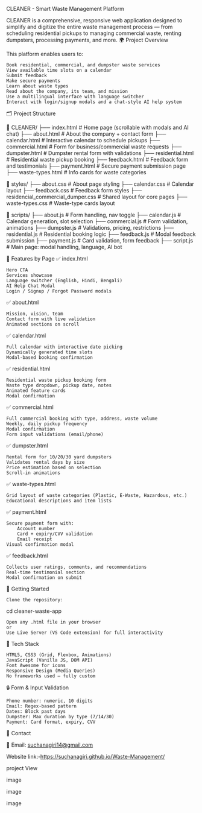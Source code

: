 CLEANER - Smart Waste Management Platform

CLEANER is a comprehensive, responsive web application designed to simplify and digitize the entire waste management process — from scheduling residential pickups to managing commercial waste, renting dumpsters, processing payments, and more.
🌍 Project Overview

This platform enables users to:

    Book residential, commercial, and dumpster waste services
    View available time slots on a calendar
    Submit feedback
    Make secure payments
    Learn about waste types
    Read about the company, its team, and mission
    Use a multilingual interface with language switcher
    Interact with login/signup modals and a chat-style AI help system

🗂️ Project Structure

📁 CLEANER/
├── index.html                 # Home page (scrollable with modals and AI chat)
├── about.html                 # About the company + contact form
├── calendar.html              # Interactive calendar to schedule pickups
├── commercial.html            # Form for business/commercial waste requests
├── dumpster.html              # Dumpster rental form with validations
├── residential.html           # Residential waste pickup booking
├── feedback.html              # Feedback form and testimonials
├── payment.html               # Secure payment submission page
├── waste-types.html           # Info cards for waste categories

📁 styles/
├── about.css                  # About page styling
├── calendar.css               # Calendar layout
├── feedback.css               # Feedback form styles
├── residencial_commercial_dumper.css  # Shared layout for core pages
├── waste-types.css            # Waste-type cards layout

📁 scripts/
├── about.js                   # Form handling, nav toggle
├── calendar.js                # Calendar generation, slot selection
├── commercial.js              # Form validation, animations
├── dumpster.js                # Validations, pricing, restrictions
├── residential.js             # Residential booking logic
├── feedback.js                # Modal feedback submission
├── payment.js                 # Card validation, form feedback
├── script.js                  # Main page: modal handling, language, AI bot

🔑 Features by Page
✅ index.html

    Hero CTA
    Services showcase
    Language switcher (English, Hindi, Bengali)
    AI Help Chat Modal
    Login / Signup / Forgot Password modals

✅ about.html

    Mission, vision, team
    Contact form with live validation
    Animated sections on scroll

✅ calendar.html

    Full calendar with interactive date picking
    Dynamically generated time slots
    Modal-based booking confirmation

✅ residential.html

    Residential waste pickup booking form
    Waste type dropdown, pickup date, notes
    Animated feature cards
    Modal confirmation

✅ commercial.html

    Full commercial booking with type, address, waste volume
    Weekly, daily pickup frequency
    Modal confirmation
    Form input validations (email/phone)

✅ dumpster.html

    Rental form for 10/20/30 yard dumpsters
    Validates rental days by size
    Price estimation based on selection
    Scroll-in animations

✅ waste-types.html

    Grid layout of waste categories (Plastic, E-Waste, Hazardous, etc.)
    Educational descriptions and item lists

✅ payment.html

    Secure payment form with:
        Account number
        Card + expiry/CVV validation
        Email receipt
    Visual confirmation modal

✅ feedback.html

    Collects user ratings, comments, and recommendations
    Real-time testimonial section
    Modal confirmation on submit

🚀 Getting Started

    Clone the repository:


cd cleaner-waste-app

    Open any .html file in your browser
    or
    Use Live Server (VS Code extension) for full interactivity

🧠 Tech Stack

    HTML5, CSS3 (Grid, Flexbox, Animations)
    JavaScript (Vanilla JS, DOM API)
    Font Awesome for icons
    Responsive Design (Media Queries)
    No frameworks used — fully custom

🔒 Form & Input Validation

    Phone number: numeric, 10 digits
    Email: Regex-based pattern
    Dates: Block past days
    Dumpster: Max duration by type (7/14/30)
    Payment: Card format, expiry, CVV

💬 Contact

📧 Email: suchanagiri14@gmail.com

Website link:-https://suchanagiri.github.io/Waste-Management/

project View

image

image

image
